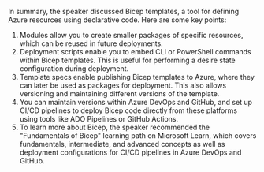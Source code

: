  In summary, the speaker discussed Bicep templates, a tool for defining Azure resources using declarative code. Here are some key points:

1. Modules allow you to create smaller packages of specific resources, which can be reused in future deployments.
2. Deployment scripts enable you to embed CLI or PowerShell commands within Bicep templates. This is useful for performing a desire state configuration during deployment.
3. Template specs enable publishing Bicep templates to Azure, where they can later be used as packages for deployment. This also allows versioning and maintaining different versions of the template.
4. You can maintain versions within Azure DevOps and GitHub, and set up CI/CD pipelines to deploy Bicep code directly from these platforms using tools like ADO Pipelines or GitHub Actions.
5. To learn more about Bicep, the speaker recommended the "Fundamentals of Bicep" learning path on Microsoft Learn, which covers fundamentals, intermediate, and advanced concepts as well as deployment configurations for CI/CD pipelines in Azure DevOps and GitHub.

